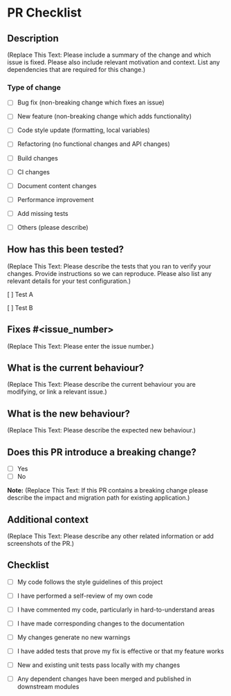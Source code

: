 # PR Checklist


## Description
(Replace This Text: Please include a summary of the change and which issue is fixed. Please also include relevant motivation and context. List any dependencies that are required for this change.)

### Type of change
<!-- Please check the one that applies to this PR using "x". -->

- [ ] Bug fix (non-breaking change which fixes an issue)
- [ ] New feature (non-breaking change which adds functionality)
- [ ] Code style update (formatting, local variables)
- [ ] Refactoring (no functional changes and API changes)
- [ ] Build changes
- [ ] CI changes
- [ ] Document content changes
- [ ] Performance improvement
- [ ] Add missing tests
- [ ] Others (please describe)


## How has this been tested?
(Replace This Text: Please describe the tests that you ran to verify your changes. Provide instructions so we can reproduce. Please also list any relevant details for your test configuration.)

[ ] Test A

[ ] Test B


## Fixes #<issue_number>
(Replace This Text: Please enter the issue number.)


## What is the current behaviour?
(Replace This Text: Please describe the current behaviour you are modifying, or link a relevant issue.)


## What is the new behaviour?
(Replace This Text: Please describe the expected new behaviour.)


## Does this PR introduce a breaking change?

- [ ] Yes
- [ ] No

**Note:** (Replace This Text: If this PR contains a breaking change please describe the impact and migration path for existing application.)


## Additional context
(Replace This Text: Please describe any other related information or add screenshots of the PR.)


## Checklist
<!-- Please check the one that applies to this PR using "x". -->

- [ ] My code follows the style guidelines of this project

- [ ] I have performed a self-review of my own code

- [ ] I have commented my code, particularly in hard-to-understand areas

- [ ] I have made corresponding changes to the documentation

- [ ] My changes generate no new warnings

- [ ] I have added tests that prove my fix is effective or that my feature works

- [ ] New and existing unit tests pass locally with my changes

- [ ] Any dependent changes have been merged and published in downstream modules

